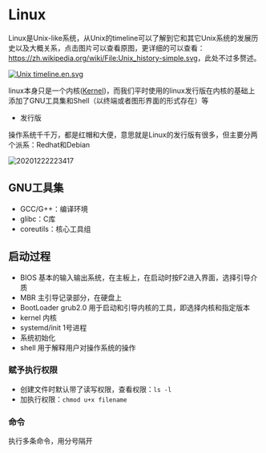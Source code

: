# Linux

Linux是Unix-like系统，从Unix的timeline可以了解到它和其它Unix系统的发展历史以及大概关系，点击图片可以查看原图，更详细的可以查看：<https://zh.wikipedia.org/wiki/File:Unix_history-simple.svg>，此处不过多赘述。

<a href="https://commons.wikimedia.org/wiki/File:Unix_timeline.en.svg#/media/File:Unix_timeline.en.svg" target="_blank"><img src="https://upload.wikimedia.org/wikipedia/commons/thumb/c/cd/Unix_timeline.en.svg/1200px-Unix_timeline.en.svg.png" alt="Unix timeline.en.svg"></a>

linux本身只是一个内核([Kernel](https://www.kernel.org/))，而我们平时使用的linux发行版在内核的基础上添加了GNU工具集和Shell（以终端或者图形界面的形式存在）等

- 发行版

操作系统千千万，都是红帽和大便，意思就是Linux的发行版有很多，但主要分两个派系：Redhat和Debian

![20201222223417](http://image.zuoright.com/20201222223417.png)

## GNU工具集

- GCC/G++：编译环境
- glibc：C库
- coreutils：核心工具组

## 启动过程

- BIOS 基本的输入输出系统，在主板上，在启动时按F2进入界面，选择引导介质
- MBR 主引导记录部分，在硬盘上
- BootLoader grub2.0 用于启动和引导内核的工具，即选择内核和指定版本
- kernel 内核
- systemd/init 1号进程
- 系统初始化
- shell 用于解释用户对操作系统的操作

### 赋予执行权限

- 创建文件时默认带了读写权限，查看权限：`ls -l`
- 加执行权限：`chmod u+x filename`

### 命令

执行多条命令，用分号隔开